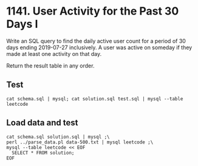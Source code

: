 # 1141. User Activity for the Past 30 Days I

Write an SQL query to find the daily active user count for a period of 30 days ending 2019-07-27 inclusively. A user was active on someday if they made at least one activity on that day.

Return the result table in any order.

## Test
```
cat schema.sql | mysql; cat solution.sql test.sql | mysql --table leetcode
```

## Load data and test
```
cat schema.sql solution.sql | mysql ;\
perl ../parse_data.pl data-500.txt | mysql leetcode ;\
mysql --table leetcode << EOF
  SELECT * FROM solution;
EOF
```

